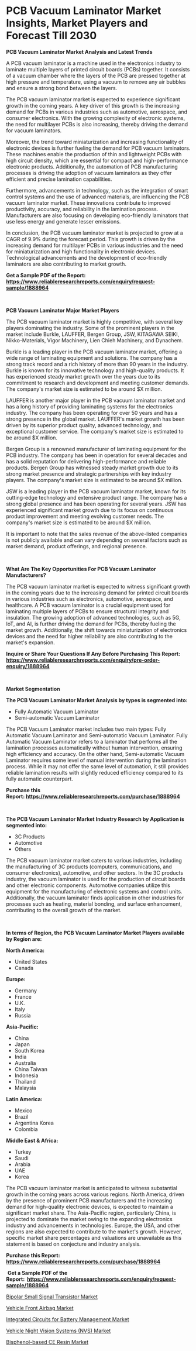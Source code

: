 <p><h1>PCB Vacuum Laminator Market Insights, Market Players and Forecast Till 2030</h1></p><p><strong>PCB Vacuum Laminator Market Analysis and Latest Trends</strong></p>
<p><p>A PCB vacuum laminator is a machine used in the electronics industry to laminate multiple layers of printed circuit boards (PCBs) together. It consists of a vacuum chamber where the layers of the PCB are pressed together at high pressure and temperature, using a vacuum to remove any air bubbles and ensure a strong bond between the layers.</p><p>The PCB vacuum laminator market is expected to experience significant growth in the coming years. A key driver of this growth is the increasing demand for PCBs in various industries such as automotive, aerospace, and consumer electronics. With the growing complexity of electronic systems, the need for multilayer PCBs is also increasing, thereby driving the demand for vacuum laminators.</p><p>Moreover, the trend toward miniaturization and increasing functionality of electronic devices is further fueling the demand for PCB vacuum laminators. These machines enable the production of thin and lightweight PCBs with high circuit density, which are essential for compact and high-performance electronic products. Additionally, the automation of PCB manufacturing processes is driving the adoption of vacuum laminators as they offer efficient and precise lamination capabilities.</p><p>Furthermore, advancements in technology, such as the integration of smart control systems and the use of advanced materials, are influencing the PCB vacuum laminator market. These innovations contribute to improved productivity, accuracy, and reliability in the lamination process. Manufacturers are also focusing on developing eco-friendly laminators that use less energy and generate lesser emissions.</p><p>In conclusion, the PCB vacuum laminator market is projected to grow at a CAGR of 9.9% during the forecast period. This growth is driven by the increasing demand for multilayer PCBs in various industries and the need for miniaturization and high functionality in electronic devices. Technological advancements and the development of eco-friendly laminators are also contributing to market growth.</p></p>
<p><strong>Get a Sample PDF of the Report:&nbsp; <a href="https://www.reliableresearchreports.com/enquiry/request-sample/1888964">https://www.reliableresearchreports.com/enquiry/request-sample/1888964</a></strong></p>
<p>&nbsp;</p>
<p><strong>PCB Vacuum Laminator Major Market Players</strong></p>
<p><p>The PCB vacuum laminator market is highly competitive, with several key players dominating the industry. Some of the prominent players in the market include Burkle, LAUFFER, Bergen Group, JSW, KITAGAWA SEIKI, Nikko-Materials, Vigor Machinery, Lien Chieh Machinery, and Dynachem. </p><p>Burkle is a leading player in the PCB vacuum laminator market, offering a wide range of laminating equipment and solutions. The company has a strong track record and a rich history of more than 90 years in the industry. Burkle is known for its innovative technology and high-quality products. It has experienced steady market growth over the years due to its commitment to research and development and meeting customer demands. The company's market size is estimated to be around $X million.</p><p>LAUFFER is another major player in the PCB vacuum laminator market and has a long history of providing laminating systems for the electronics industry. The company has been operating for over 50 years and has a strong presence in the global market. LAUFFER's market growth has been driven by its superior product quality, advanced technology, and exceptional customer service. The company's market size is estimated to be around $X million.</p><p>Bergen Group is a renowned manufacturer of laminating equipment for the PCB industry. The company has been in operation for several decades and has a solid reputation for delivering high-performance and reliable products. Bergen Group has witnessed steady market growth due to its strong market presence and strategic partnerships with key industry players. The company's market size is estimated to be around $X million.</p><p>JSW is a leading player in the PCB vacuum laminator market, known for its cutting-edge technology and extensive product range. The company has a strong global presence and has been operating for several years. JSW has experienced significant market growth due to its focus on continuous product improvement and meeting evolving customer needs. The company's market size is estimated to be around $X million.</p><p>It is important to note that the sales revenue of the above-listed companies is not publicly available and can vary depending on several factors such as market demand, product offerings, and regional presence.</p></p>
<p>&nbsp;</p>
<p><strong>What Are The Key Opportunities For PCB Vacuum Laminator Manufacturers?</strong></p>
<p><p>The PCB vacuum laminator market is expected to witness significant growth in the coming years due to the increasing demand for printed circuit boards in various industries such as electronics, automotive, aerospace, and healthcare. A PCB vacuum laminator is a crucial equipment used for laminating multiple layers of PCBs to ensure structural integrity and insulation. The growing adoption of advanced technologies, such as 5G, IoT, and AI, is further driving the demand for PCBs, thereby fueling the market growth. Additionally, the shift towards miniaturization of electronics devices and the need for higher reliability are also contributing to the market's expansion.</p></p>
<p><strong>Inquire or Share Your Questions If Any Before Purchasing This Report: <a href="https://www.reliableresearchreports.com/enquiry/pre-order-enquiry/1888964">https://www.reliableresearchreports.com/enquiry/pre-order-enquiry/1888964</a></strong></p>
<p>&nbsp;</p>
<p><strong>Market Segmentation</strong></p>
<p><strong>The PCB Vacuum Laminator Market Analysis by types is segmented into:</strong></p>
<p><ul><li>Fully Automatic Vacuum Laminator</li><li>Semi-automatic Vacuum Laminator</li></ul></p>
<p><p>The PCB Vacuum Laminator market includes two main types: Fully Automatic Vacuum Laminator and Semi-automatic Vacuum Laminator. Fully Automatic Vacuum Laminator refers to a laminator that performs all the lamination processes automatically without human intervention, ensuring high efficiency and accuracy. On the other hand, Semi-automatic Vacuum Laminator requires some level of manual intervention during the lamination process. While it may not offer the same level of automation, it still provides reliable lamination results with slightly reduced efficiency compared to its fully automatic counterpart.</p></p>
<p><strong>Purchase this Report:&nbsp;<a href="https://www.reliableresearchreports.com/purchase/1888964">https://www.reliableresearchreports.com/purchase/1888964</a></strong></p>
<p>&nbsp;</p>
<p><strong>The PCB Vacuum Laminator Market Industry Research by Application is segmented into:</strong></p>
<p><ul><li>3C Products</li><li>Automotive</li><li>Others</li></ul></p>
<p><p>The PCB vacuum laminator market caters to various industries, including the manufacturing of 3C products (computers, communications, and consumer electronics), automotive, and other sectors. In the 3C products industry, the vacuum laminator is used for the production of circuit boards and other electronic components. Automotive companies utilize this equipment for the manufacturing of electronic systems and control units. Additionally, the vacuum laminator finds application in other industries for processes such as heating, material bonding, and surface enhancement, contributing to the overall growth of the market.</p></p>
<p>&nbsp;</p>
<p><strong>In terms of Region, the PCB Vacuum Laminator Market Players available by Region are:</strong></p>
<p>
    <p> <strong> North America: </strong>
        <ul>
            <li>United States</li>
            <li>Canada</li>
        </ul>
        </p> 
    <p> <strong> Europe: </strong>
        <ul>
            <li>Germany</li>
            <li>France</li>
            <li>U.K.</li>
            <li>Italy</li>
            <li>Russia</li>
        </ul>
        </p> 
    <p> <strong> Asia-Pacific: </strong>
        <ul>
            <li>China</li>
            <li>Japan</li>
            <li>South Korea</li>
            <li>India</li>
            <li>Australia</li>
            <li>China Taiwan</li>
            <li>Indonesia</li>
            <li>Thailand</li>
            <li>Malaysia</li>
        </ul>
        </p> 
    <p> <strong> Latin America: </strong>
        <ul>
            <li>Mexico</li>
            <li>Brazil</li>
            <li>Argentina Korea</li>
            <li>Colombia</li>
        </ul>
        </p> 
    <p> <strong> Middle East & Africa: </strong>
        <ul>
            <li>Turkey</li>
            <li>Saudi</li>
            <li>Arabia</li>
            <li>UAE</li>
            <li>Korea</li>
        </ul>
    </p>
    </p>
<p><p>The PCB vacuum laminator market is anticipated to witness substantial growth in the coming years across various regions. North America, driven by the presence of prominent PCB manufacturers and the increasing demand for high-quality electronic devices, is expected to maintain a significant market share. The Asia-Pacific region, particularly China, is projected to dominate the market owing to the expanding electronics industry and advancements in technologies. Europe, the USA, and other regions are also expected to contribute to the market's growth. However, specific market share percentages and valuations are unavailable as this statement is based on conjecture and industry analysis.</p></p>
<p><strong>Purchase this Report: <a href="https://www.reliableresearchreports.com/purchase/1888964">https://www.reliableresearchreports.com/purchase/1888964</a></strong></p>
<p>&nbsp;<strong>Get a Sample PDF of the Report:&nbsp;&nbsp;<a href="https://www.reliableresearchreports.com/enquiry/request-sample/1888964">https://www.reliableresearchreports.com/enquiry/request-sample/1888964</a></strong></p>
<p><strong></strong></p>
<p><p><a href="https://github.com/amae102299/Market-Research-Report-List-1/blob/main/bipolar-small-signal-transistor-market.md">Bipolar Small Signal Transistor Market</a></p><p><a href="https://medium.com/@aniket.reportprime23/vehicle-front-airbag-market-competitive-analysis-market-trends-and-forecast-to-2030-ce2604cb32df">Vehicle Front Airbag Market</a></p><p><a href="https://github.com/sndrkn/Market-Research-Report-List-1/blob/main/integrated-circuits-for-battery-management-market.md">Integrated Circuits for Battery Management Market</a></p><p><a href="https://medium.com/@kabirkhanrp23/vehicle-night-vision-systems-nvs-market-exploring-market-share-market-trends-and-future-growth-f51e16615248">Vehicle Night Vision Systems (NVS) Market</a></p><p><a href="https://www.linkedin.com/pulse/bisphenol-based-ce-resin-market-size-share-global-analysis-qny4c/">Bisphenol-based CE Resin Market</a></p></p>